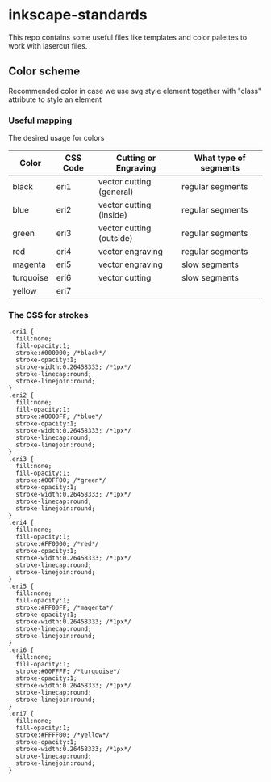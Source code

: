 # inkscape-standards

This repo contains some useful files like templates and color palettes to work with lasercut files.

## Color scheme
Recommended color in case we use svg:style element together with "class" attribute to style an element

### Useful mapping
The desired usage for colors

| Color    | CSS Code | Cutting or Engraving     | What type of segments |
|----------|----------|--------------------------|-----------------------|
|black     | eri1     | vector cutting (general) | regular segments      |
|blue      | eri2     | vector cutting (inside)  | regular segments      |
|green     | eri3     | vector cutting (outside) | regular segments      |
|red       | eri4     | vector engraving         | regular segments      |
|magenta   | eri5     | vector engraving         | slow segments         |
|turquoise | eri6     | vector cutting           | slow segments         |
|yellow    | eri7     | <not yet used>           | <reserved>            |

### The CSS for strokes
```
.eri1 {
  fill:none;
  fill-opacity:1;
  stroke:#000000; /*black*/
  stroke-opacity:1;
  stroke-width:0.26458333; /*1px*/
  stroke-linecap:round;
  stroke-linejoin:round;
}
.eri2 {
  fill:none;
  fill-opacity:1;
  stroke:#0000FF; /*blue*/
  stroke-opacity:1;
  stroke-width:0.26458333; /*1px*/
  stroke-linecap:round;
  stroke-linejoin:round;
}
.eri3 {
  fill:none;
  fill-opacity:1;
  stroke:#00FF00; /*green*/
  stroke-opacity:1;
  stroke-width:0.26458333; /*1px*/
  stroke-linecap:round;
  stroke-linejoin:round;
}
.eri4 {
  fill:none;
  fill-opacity:1;
  stroke:#FF0000; /*red*/
  stroke-opacity:1;
  stroke-width:0.26458333; /*1px*/
  stroke-linecap:round;
  stroke-linejoin:round;
}
.eri5 {
  fill:none;
  fill-opacity:1;
  stroke:#FF00FF; /*magenta*/
  stroke-opacity:1;
  stroke-width:0.26458333; /*1px*/
  stroke-linecap:round;
  stroke-linejoin:round;
}
.eri6 {
  fill:none;
  fill-opacity:1;
  stroke:#00FFFF; /*turquoise*/
  stroke-opacity:1;
  stroke-width:0.26458333; /*1px*/
  stroke-linecap:round;
  stroke-linejoin:round;
}
.eri7 {
  fill:none;
  fill-opacity:1;
  stroke:#FFFF00; /*yellow*/
  stroke-opacity:1;
  stroke-width:0.26458333; /*1px*/
  stroke-linecap:round;
  stroke-linejoin:round;
}
```